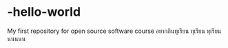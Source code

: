 # -hello-world
My first repository for open source software course
อยากกินทุเรียน ทุเรียน ทุเรียนนนนนน
